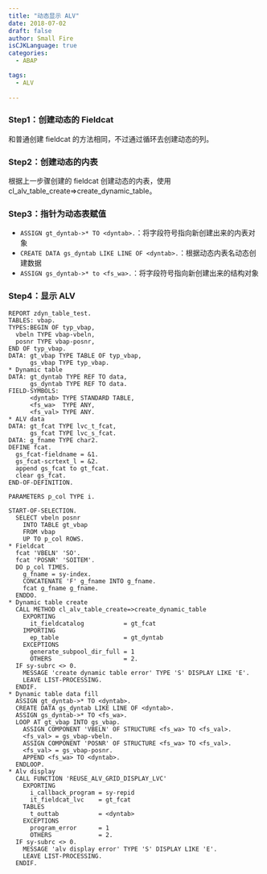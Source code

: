 ```yaml
---
title: "动态显示 ALV"
date: 2018-07-02
draft: false
author: Small Fire
isCJKLanguage: true
categories: 
  - ABAP

tags: 
  - ALV
 
---
```


### Step1：创建动态的 Fieldcat

和普通创建 fieldcat 的方法相同，不过通过循环去创建动态的列。

### Step2：创建动态的内表

根据上一步骤创建的 fieldcat 创建动态的内表，使用cl_alv_table_create=>create_dynamic_table。

### Step3：指针为动态表赋值

- `ASSIGN gt_dyntab->* TO <dyntab>.`：将字段符号指向新创建出来的内表对象
- `CREATE DATA gs_dyntab LIKE LINE OF <dyntab>.`：根据动态内表名动态创建数据
- `ASSIGN gs_dyntab->* to <fs_wa>.`：将字段符号指向新创建出来的结构对象

### Step4：显示 ALV

```ABAP
REPORT zdyn_table_test.
TABLES: vbap.
TYPES:BEGIN OF typ_vbap,
  vbeln TYPE vbap-vbeln,
  posnr TYPE vbap-posnr,
END OF typ_vbap.
DATA: gt_vbap TYPE TABLE OF typ_vbap,
      gs_vbap TYPE typ_vbap.
* Dynamic table
DATA: gt_dyntab TYPE REF TO data,
      gs_dyntab TYPE REF TO data.
FIELD-SYMBOLS:
      <dyntab> TYPE STANDARD TABLE,
      <fs_wa>  TYPE ANY,
      <fs_val> TYPE ANY.
* ALV data
DATA: gt_fcat TYPE lvc_t_fcat,
      gs_fcat TYPE lvc_s_fcat.
DATA: g_fname TYPE char2.
DEFINE fcat.
  gs_fcat-fieldname = &1.
  gs_fcat-scrtext_l = &2.
  append gs_fcat to gt_fcat.
  clear gs_fcat.
END-OF-DEFINITION.

PARAMETERS p_col TYPE i.

START-OF-SELECTION.
  SELECT vbeln posnr
    INTO TABLE gt_vbap
    FROM vbap
    UP TO p_col ROWS.
* Fieldcat
  fcat 'VBELN' 'SO'.
  fcat 'POSNR' 'SOITEM'.
  DO p_col TIMES.
    g_fname = sy-index.
    CONCATENATE 'F' g_fname INTO g_fname.
    fcat g_fname g_fname.
  ENDDO.
* Dynamic table create
  CALL METHOD cl_alv_table_create=>create_dynamic_table
    EXPORTING
      it_fieldcatalog           = gt_fcat
    IMPORTING
      ep_table                  = gt_dyntab
    EXCEPTIONS
      generate_subpool_dir_full = 1
      OTHERS                    = 2.
  IF sy-subrc <> 0.
    MESSAGE 'create dynamic table error' TYPE 'S' DISPLAY LIKE 'E'.
    LEAVE LIST-PROCESSING.
  ENDIF.
* Dynamic table data fill
  ASSIGN gt_dyntab->* TO <dyntab>.
  CREATE DATA gs_dyntab LIKE LINE OF <dyntab>.
  ASSIGN gs_dyntab->* TO <fs_wa>.
  LOOP AT gt_vbap INTO gs_vbap.
    ASSIGN COMPONENT 'VBELN' OF STRUCTURE <fs_wa> TO <fs_val>.
    <fs_val> = gs_vbap-vbeln.
    ASSIGN COMPONENT 'POSNR' OF STRUCTURE <fs_wa> TO <fs_val>.
    <fs_val> = gs_vbap-posnr.
    APPEND <fs_wa> TO <dyntab>.
  ENDLOOP.
* Alv display
  CALL FUNCTION 'REUSE_ALV_GRID_DISPLAY_LVC'
    EXPORTING
      i_callback_program = sy-repid
      it_fieldcat_lvc    = gt_fcat
    TABLES
      t_outtab           = <dyntab>
    EXCEPTIONS
      program_error      = 1
      OTHERS             = 2.
  IF sy-subrc <> 0.
    MESSAGE 'alv display error' TYPE 'S' DISPLAY LIKE 'E'.
    LEAVE LIST-PROCESSING.
  ENDIF.
```


